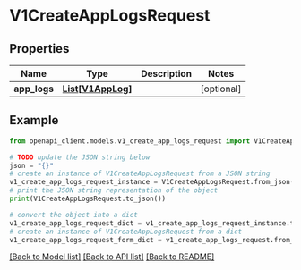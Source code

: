 # V1CreateAppLogsRequest


## Properties

Name | Type | Description | Notes
------------ | ------------- | ------------- | -------------
**app_logs** | [**List[V1AppLog]**](V1AppLog.md) |  | [optional] 

## Example

```python
from openapi_client.models.v1_create_app_logs_request import V1CreateAppLogsRequest

# TODO update the JSON string below
json = "{}"
# create an instance of V1CreateAppLogsRequest from a JSON string
v1_create_app_logs_request_instance = V1CreateAppLogsRequest.from_json(json)
# print the JSON string representation of the object
print(V1CreateAppLogsRequest.to_json())

# convert the object into a dict
v1_create_app_logs_request_dict = v1_create_app_logs_request_instance.to_dict()
# create an instance of V1CreateAppLogsRequest from a dict
v1_create_app_logs_request_form_dict = v1_create_app_logs_request.from_dict(v1_create_app_logs_request_dict)
```
[[Back to Model list]](../README.md#documentation-for-models) [[Back to API list]](../README.md#documentation-for-api-endpoints) [[Back to README]](../README.md)


